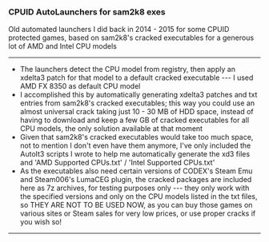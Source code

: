 ### CPUID AutoLaunchers for sam2k8 exes

Old automated launchers I did back in 2014 - 2015 for some CPUID protected games, based on sam2k8's cracked executables for a generous lot of AMD and Intel CPU models

------

- The launchers detect the CPU model from registry, then apply an xdelta3 patch for that model to a default cracked executable --- I used AMD FX 8350 as default CPU model
- I accomplished this by automatically generating xdelta3 patches and txt entries from sam2k8's cracked executables; this way you could use an almost universal crack taking just 10 - 30 MB of HDD space, instead of having to download and keep a few GB of cracked executables for all CPU models, the only solution available at that moment
- Given that sam2k8's cracked executables would take too much space, not to mention I don't even have them anymore, I've only included the AutoIt3 scripts I wrote to help me automatically generate the xd3 files and 'AMD Supported CPUs.txt' / 'Intel Supported CPUs.txt'
- As the executables also need certain versions of CODEX's Steam Emu and Steam006's LumaCEG plugin, the cracked packages are included here as 7z archives, for testing purposes only --- they only work with the specified versions and only on the CPU models listed in the txt files, so THEY ARE NOT TO BE USED NOW, as you can buy those games on various sites or Steam sales for very low prices, or use proper cracks if you wish so!

------

